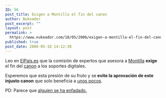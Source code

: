 ```yaml
---
ID: 56
post_title: Exigen a Montilla el fin del canon
author: Nukeador
post_excerpt: ""
layout: post
permalink: >
  https://www.nukeador.com/18/05/2006/exigen-a-montilla-el-fin-del-canon/
published: true
post_date: 2006-05-18 14:12:38
---
```

Leo en <a title="ElPais.es" href="http://www.elpais.es/articulo/cultura/comision/expertos/asesora/Montilla/exige/fin/canon/elpporcul/20060517elpepicul_8/Tes/">ElPais.es</a> que la comisión de expertos que asesora a <a title="José Montilla, ministro de Industria" href="http://www.mityc.es/es-ES/Ministerio/ElMinistro/">Montilla</a> <strong>exige</strong> el fin del <a title="Firma contra el canon" href="http://www.todoscontraelcanon.es/index.php?body=suscribe_firmas">canon</a> a los soportes digitales.

Esperemos que esta presión de su fruto y se<strong> evite la aprovación de este injusto canon</strong> que solo beneficia a <a title="$gae" href="http://inciclopedia.wikia.com/wiki/La_innombrable">unos pocos</a>.

PD: Parece que <a title="Entidades de Gestión arremeten contra la comisión asesora del Ministro de Industria." href="http://www.hispamp3.com/noticias/noticia.php?noticia=20060518173916">alguien se ha enfadado.</a>
